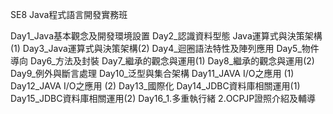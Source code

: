 SE8 Java程式語言開發實務班

Day1_Java基本觀念及開發環境設置
Day2_認識資料型態 Java運算式與決策架構(1)
Day3_Java運算式與決策架構(2)
Day4_迴圈語法特性及陣列應用
Day5_物件導向
Day6_方法及封裝
Day7_繼承的觀念與運用(1)
Day8_繼承的觀念與運用(2)
Day9_例外與斷言處理
Day10_泛型與集合架構
Day11_JAVA I/O之應用 (1)
Day12_JAVA I/O之應用 (2)
Day13_國際化
Day14_JDBC資料庫相關運用(1)
Day15_JDBC資料庫相關運用(2)
Day16_1.多重執行緒 2.OCPJP證照介紹及輔導

